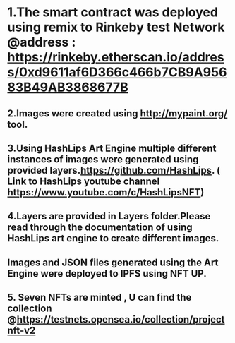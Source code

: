 #  1.The smart contract was deployed using remix to Rinkeby test Network @address : https://rinkeby.etherscan.io/address/0xd9611af6D366c466b7CB9A95683B49AB3868677B

## 2.Images were created using http://mypaint.org/ tool.

## 3.Using HashLips Art Engine multiple different instances of images were generated using provided layers.https://github.com/HashLips. ( Link to HashLips youtube channel https://www.youtube.com/c/HashLipsNFT)

## 4.Layers are provided in Layers folder.Please read through the documentation of using HashLips art engine to create different images.

## Images and JSON files generated using the Art Engine were deployed to IPFS using NFT UP.

## 5. Seven NFTs are minted , U can find the collection @https://testnets.opensea.io/collection/projectnft-v2






